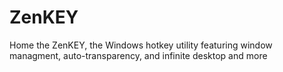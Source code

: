 ZenKEY
======

Home the ZenKEY, the Windows hotkey utility featuring window managment, auto-transparency, and infinite desktop and more
